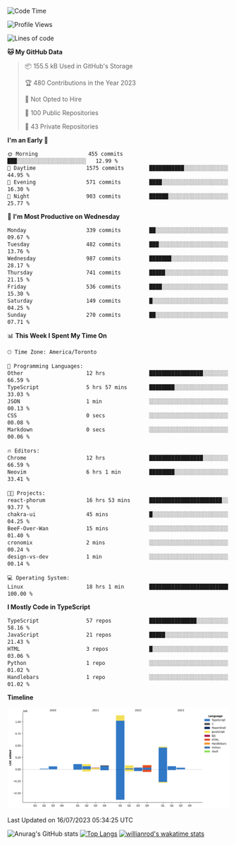 <!--START_SECTION:waka-->
![Code Time](http://img.shields.io/badge/Code%20Time-405%20hrs%2031%20mins-blue)

![Profile Views](http://img.shields.io/badge/Profile%20Views-0-blue)

![Lines of code](https://img.shields.io/badge/From%20Hello%20World%20I%27ve%20Written-2.3%20million%20lines%20of%20code-blue)

**🐱 My GitHub Data** 

> 📦 155.5 kB Used in GitHub's Storage 
 > 
> 🏆 480 Contributions in the Year 2023
 > 
> 🚫 Not Opted to Hire
 > 
> 📜 100 Public Repositories 
 > 
> 🔑 43 Private Repositories 
 > 
**I'm an Early 🐤** 

```text
🌞 Morning                455 commits         ███░░░░░░░░░░░░░░░░░░░░░░   12.99 % 
🌆 Daytime                1575 commits        ███████████░░░░░░░░░░░░░░   44.95 % 
🌃 Evening                571 commits         ████░░░░░░░░░░░░░░░░░░░░░   16.30 % 
🌙 Night                  903 commits         ██████░░░░░░░░░░░░░░░░░░░   25.77 % 
```
📅 **I'm Most Productive on Wednesday** 

```text
Monday                   339 commits         ██░░░░░░░░░░░░░░░░░░░░░░░   09.67 % 
Tuesday                  482 commits         ███░░░░░░░░░░░░░░░░░░░░░░   13.76 % 
Wednesday                987 commits         ███████░░░░░░░░░░░░░░░░░░   28.17 % 
Thursday                 741 commits         █████░░░░░░░░░░░░░░░░░░░░   21.15 % 
Friday                   536 commits         ████░░░░░░░░░░░░░░░░░░░░░   15.30 % 
Saturday                 149 commits         █░░░░░░░░░░░░░░░░░░░░░░░░   04.25 % 
Sunday                   270 commits         ██░░░░░░░░░░░░░░░░░░░░░░░   07.71 % 
```


📊 **This Week I Spent My Time On** 

```text
🕑︎ Time Zone: America/Toronto

💬 Programming Languages: 
Other                    12 hrs              █████████████████░░░░░░░░   66.59 % 
TypeScript               5 hrs 57 mins       ████████░░░░░░░░░░░░░░░░░   33.03 % 
JSON                     1 min               ░░░░░░░░░░░░░░░░░░░░░░░░░   00.13 % 
CSS                      0 secs              ░░░░░░░░░░░░░░░░░░░░░░░░░   00.08 % 
Markdown                 0 secs              ░░░░░░░░░░░░░░░░░░░░░░░░░   00.06 % 

🔥 Editors: 
Chrome                   12 hrs              █████████████████░░░░░░░░   66.59 % 
Neovim                   6 hrs 1 min         ████████░░░░░░░░░░░░░░░░░   33.41 % 

🐱‍💻 Projects: 
react-phorum             16 hrs 53 mins      ███████████████████████░░   93.77 % 
chakra-ui                45 mins             █░░░░░░░░░░░░░░░░░░░░░░░░   04.25 % 
BeeF-Over-Wan            15 mins             ░░░░░░░░░░░░░░░░░░░░░░░░░   01.40 % 
cronomix                 2 mins              ░░░░░░░░░░░░░░░░░░░░░░░░░   00.24 % 
design-vs-dev            1 min               ░░░░░░░░░░░░░░░░░░░░░░░░░   00.14 % 

💻 Operating System: 
Linux                    18 hrs 1 min        █████████████████████████   100.00 % 
```

**I Mostly Code in TypeScript** 

```text
TypeScript               57 repos            ███████████████░░░░░░░░░░   58.16 % 
JavaScript               21 repos            █████░░░░░░░░░░░░░░░░░░░░   21.43 % 
HTML                     3 repos             █░░░░░░░░░░░░░░░░░░░░░░░░   03.06 % 
Python                   1 repo              ░░░░░░░░░░░░░░░░░░░░░░░░░   01.02 % 
Handlebars               1 repo              ░░░░░░░░░░░░░░░░░░░░░░░░░   01.02 % 
```



**Timeline**

![Lines of Code chart](https://raw.githubusercontent.com/wise-introvert/wise-introvert/master/assets/bar_graph.png)


 Last Updated on 16/07/2023 05:34:25 UTC
<!--END_SECTION:waka-->

![Anurag's GitHub stats](https://github-readme-stats.vercel.app/api?username=wise-introvert&count_private=true&show_icons=true)
[![Top Langs](https://github-readme-stats.vercel.app/api/top-langs/?username=wise-introvert&langs_count=10)](https://github.com/anuraghazra/github-readme-stats)
[![willianrod's wakatime stats](https://github-readme-stats.vercel.app/api/wakatime?username=wiseintrovert)](https://github.com/anuraghazra/github-readme-stats)
